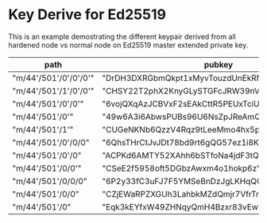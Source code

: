 # Key Derive for Ed25519

This is an example demostrating the different keypair derived from all hardened node vs normal node on Ed25519 master extended private key. 

| path | pubkey |
| ---- | ------ |
| "m/44'/501'/0'/0'/0'" | "DrDH3DXRGbmQkpt1xMyvTouzdUnEkRNteHY8Jfj3CDbz" |
| "m/44'/501'/1'/0'/0'" | "CHSY22T2phX2KnyGLySTGFcJRW39nVcJuvGFTLpo7vq9" |
| "m/44'/501'/0'/0'" | "6vojQXqAzJCBVxF2sEAkCttR5PEUxTciUMs3ZG95tkb6" |
| "m/44'/501'/0'" | "49w6A3i6AbwsPUBs96U6NsZpJReAmQgeUCSzTRpqTKKd" |
| "m/44'/501'/1'" | "CUGeNKNb6QzzV4Rqz9tLeeMmo4hx5paAkSVGzLgqQUAZ" |
| "m/44'/501'/0'/0/0" | "6QhsTHrCtJvJDt78bd9rt6gQG57ez1i8KPDa21HMzjYG" |
| "m/44'/501'/0'/0" | "ACPKd6AMTY52XAhh6bSTfoNa4jdF3tQTpyMxDHRL7CnD" |
| "m/44'/501'/0/0'" | "CSeE2f5958oft5DGbzAwxm4o1hokp6zYXJWvUBZSQ1oi" |
| "m/44'/501'/0/0/0" | "6P2y33fC3uFJ7F5YMSeBnDzJgLKHqQCmPR6hjyK9vScm" |
| "m/44'/501'/0/0" | "CZjEWaRPZXGUh3LahbkMZdQmjr7VfrTmFzfTbRQBhMEb" |
| "m/44'/501'/0" | "Eqk3kEYfxW49ZHNqyQmH4Bzxr83vEwCSJAmgJ7eU2uxC" |